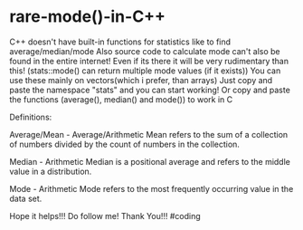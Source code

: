 # rare-mode()-in-C++

C++ doesn't have built-in functions for statistics like to find average/median/mode
Also source code to calculate mode can't also be found in the entire internet! 
Even if its there it will be very rudimentary than this! (stats::mode() can return multiple mode values (if it exists))
You can use these mainly on vectors(which i prefer, than arrays)
Just copy and paste the namespace "stats" and you can start working!
Or copy and paste the functions (average(), median() and mode()) to work in C

Definitions:

Average/Mean - Average/Arithmetic Mean refers to the sum of a collection of numbers divided by the count of numbers in the collection.

Median - Arithmetic Median is a positional average and refers to the middle value in a distribution.

Mode - Arithmetic Mode refers to the most frequently occurring value in the data set. 

Hope it helps!!!
Do follow me!
Thank You!!!
#coding
